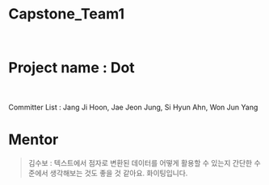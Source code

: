 # Capstone_Team1 </br></br>
# Project name : Dot</br></br>

Committer List : Jang Ji Hoon, Jae Jeon Jung, Si Hyun Ahn, Won Jun Yang

# Mentor
> 김수보 :
텍스트에서 점자로 변환된 데이터를 어떻게 활용할 수 있는지
간단한 수준에서 생각해보는 것도 좋을 것 같아요.
화이팅입니다.
